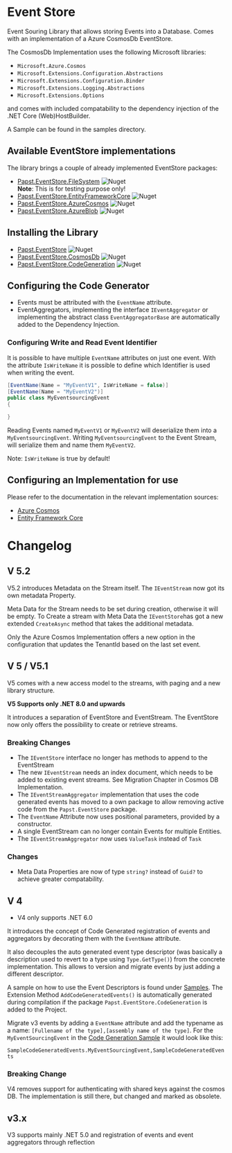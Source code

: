 # Event Store

Event Souring Library that allows storing Events into a Database.
Comes with an implementation of a Azure CosmosDb EventStore.

The CosmosDb Implementation uses the following Microsoft libraries:

- `Microsoft.Azure.Cosmos`
- `Microsoft.Extensions.Configuration.Abstractions`
- `Microsoft.Extensions.Configuration.Binder`
- `Microsoft.Extensions.Logging.Abstractions`
- `Microsoft.Extensions.Options`

and comes with included compatability to the dependency injection of the .NET Core (Web)HostBuilder.

A Sample can be found in the samples directory.

## Available EventStore implementations

The library brings a couple of already implemented EventStore packages:

* [Papst.EventStore.FileSystem](https://www.nuget.org/packages/Papst.EventStore.FileSystem/) ![Nuget](https://img.shields.io/nuget/v/Papst.EventStore.FileSystem?style=plastic)  
  **Note**: This is for testing purpose only!
* [Papst.EventStore.EntityFrameworkCore](https://www.nuget.org/packages/Papst.EventStore.EntityFrameworkCore/) ![Nuget](https://img.shields.io/nuget/v/Papst.EventStore.EntityFrameworkCore?style=plastic)
* [Papst.EventStore.AzureCosmos](https://www.nuget.org/packages/Papst.EventStore.AzureCosmos/) ![Nuget](https://img.shields.io/nuget/v/Papst.EventStore.AzureCosmos?style=plastic)
* [Papst.EventStore.AzureBlob](https://www.nuget.org/packages/Papst.EventStore.AzureBlob/) ![Nuget](https://img.shields.io/nuget/v/Papst.EventStore.AzureBlob?style=plastic)

## Installing the Library

- [Papst.EventStore](https://www.nuget.org/packages/Papst.EventStore/) ![Nuget](https://img.shields.io/nuget/v/Papst.EventStore?style=plastic)
- [Papst.EventStore.CosmosDb](https://www.nuget.org/packages/Papst.EventStore.CosmosDb/) ![Nuget](https://img.shields.io/nuget/v/Papst.EventStore.CosmosDb?style=plastic)
- [Papst.EventStore.CodeGeneration](https://www.nuget.org/packages/Papst.EventStore.CodeGeneration/) ![Nuget](https://img.shields.io/nuget/v/Papst.EventStore.CodeGeneration?style=plastic)

## Configuring the Code Generator

- Events must be attributed with the `EventName` attribute.
- EventAggregators, implementing the interface `IEventAggregator` or implementing the abstract class `EventAggregatorBase` are automatically added to the Dependency Injection.

### Configuring Write and Read Event Identifier

It is possible to have multiple `EventName` attributes on just one event. With the attribute `IsWriteName` it is possible to define which Identifier is used when writing the event.
```csharp
[EventName(Name = "MyEventV1", IsWriteName = false)]
[EventName(Name = "MyEventV2")]
public class MyEventsourcingEvent 
{

}
```
Reading Events named `MyEventV1` or `MyEventV2` will deserialize them into a `MyEventsourcingEvent`.
Writing `MyEventsourcingEvent` to the Event Stream, will serialize them and name them `MyEventV2`.

Note: `IsWriteName` is true by default!

## Configuring an Implementation for use

Please refer to the documentation in the relevant implementation sources:

* [Azure Cosmos](./src/Papst.EventStore.AzureCosmos/README.md)
* [Entity Framework Core](./src/Papst.EventStore.EntityFrameworkCore/README.md)


# Changelog

## V 5.2

V5.2 introduces Metadata on the Stream itself. The `IEventStream` now got its own metadata Property.

Meta Data for the Stream needs to be set during creation, otherwise it will be empty. To Create a stream with Meta Data the `IEventStore`has got a new extended `CreateAsync` method that takes the additional metadata.

Only the Azure Cosmos Implementation offers a new option in the configuration that updates the TenantId based on the last set event.

## V 5 / V5.1

V5 comes with a new access model to the streams, with paging and a new library structure.

**V5 Supports only .NET 8.0 and upwards**

It introduces a separation of EventStore and EventStream. The EventStore now only offers the possibility to create or retrieve streams.

### Breaking Changes

* The `IEventStore` interface no longer has methods to append to the EventStream
* The new `IEventStream` needs an index document, which needs to be added to existing event streams. See Migration Chapter in Cosmos DB Implementation.
* The `IEventStreamAggregator` implementation that uses the code generated events has moved to a own package to allow removing active code from the `Papst.EventStore` package.
* The `EventName` Attribute now uses positional parameters, provided by a constructor.
* A single EventStream can no longer contain Events for multiple Entities.
* The `IEventStreamAggregator` now uses `ValueTask` instead of `Task`

### Changes

* Meta Data Properties are now of type `string?` instead of `Guid?` to achieve greater compatability.

## V 4

* V4 only supports .NET 6.0

It introduces the concept of Code Generated registration of events and aggregators by decorating them with the `EventName` attribute.

It also decouples the auto generated event type descriptor (was basically a description used to revert to a type using `Type.GetType()`) from the concrete implementation.
This allows to version and migrate events by just adding a different descriptor.

A sample on how to use the Event Descriptors is found under [Samples](samples/SampleCodeGeneratedEvents/Program.cs). The Extension Method `AddCodeGeneratedEvents()` is automatically generated during compilation if the package `Papst.EventStore.CodeGeneration` is added to the Project.

Migrate v3 events by adding a `EventName` attribute and add the typename as a name: `[Fullename of the type],[assembly name of the type]`.
For the `MyEventSourcingEvent` in the [Code Generation Sample](samples/SampleCodeGeneratedEvents/Program.cs) it would look like this:

`SampleCodeGeneratedEvents.MyEventSourcingEvent,SampleCodeGeneratedEvents`

### Breaking Change

V4 removes support for authenticating with shared keys against the cosmos DB. The implementation is still there, but changed and marked as obsolete.

## v3.x

V3 supports mainly .NET 5.0 and registration of events and event aggregators through reflection


